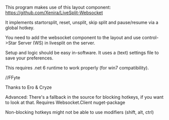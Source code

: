 This program makes use of this layout component: https://github.com/Xenira/LiveSplit-Websocket

It implements startorsplit, reset, unsplit, skip split and pause/resume via a global hotkey.

You need to add the websocket component to the layout and use control->Star Server (WS) in livesplit on the server.

Setup and logic should be easy in-software. It uses a (text) settings file to save your preferences.

This requires .net 6 runtime to work properly (for win7 compatibility).

//FFyte

Thanks to Ero & Cryze

Advanced:
There's a fallback in the source for blocking hotkeys, if you want to look at that.
Requires Websocket.Client nuget-package

Non-blocking hotkeys might not be able to use modifiers (shift, alt, ctrl) 

